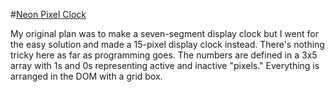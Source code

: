 #[Neon Pixel Clock](https://dkallen.github.io/clocks/neon-pixel-1/neonPixel1.html)

My original plan was to make a seven-segment display clock but I went for the easy solution and made a 15-pixel display clock instead. There's nothing tricky here as far as programming goes. The numbers are defined in a 3x5 array with 1s and 0s representing active and inactive "pixels." Everything is arranged in the DOM with a grid box. 
